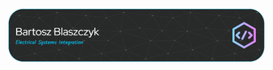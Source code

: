  ![Header](./github-header-image.png)
<!---
BartoszFEV/BartoszFEV is a ✨ special ✨ repository because its `README.md` (this file) appears on your GitHub profile.
You can click the Preview link to take a look at your changes.
--->
